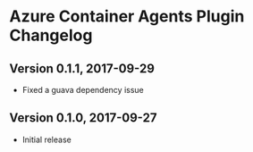 # Azure Container Agents Plugin Changelog

## Version 0.1.1, 2017-09-29
* Fixed a guava dependency issue

## Version 0.1.0, 2017-09-27
* Initial release
